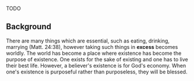 TODO

## Background

There are many things which are essential, such as eating, drinking, marrying (Matt. 24:38), however taking such things in **excess** becomes worldly. The world has become a place where existence has become the purpose of existence. One exists for the sake of existing and one has to live their best life. However, a believer's existence is for God's economy. When one's existence is purposeful rather than purposeless, they will be blessed. 